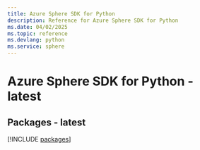 ```yaml
---
title: Azure Sphere SDK for Python
description: Reference for Azure Sphere SDK for Python
ms.date: 04/02/2025
ms.topic: reference
ms.devlang: python
ms.service: sphere
---
```

# Azure Sphere SDK for Python - latest
## Packages - latest
[!INCLUDE [packages](sphere-index.md)]